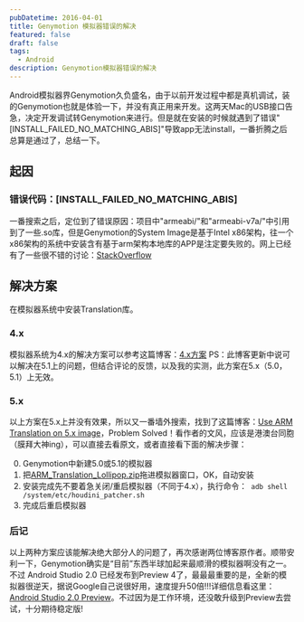 ```yaml
---
pubDatetime: 2016-04-01
title: Genymotion 模拟器错误的解决
featured: false
draft: false
tags:
  - Android
description: Genymotion模拟器错误的解决
---
```


Android模拟器界Genymotion久负盛名，由于以前开发过程中都是真机调试，装的Genymotion也就是体验一下，并没有真正用来开发。这两天Mac的USB接口告急，决定开发调试转Genymotion来进行。但是就在安装的时候就遇到了错误"[INSTALL\_FAILED\_NO\_MATCHING\_ABIS]"导致app无法install，一番折腾之后总算是通过了，总结一下。

<!-- more -->

## 起因

### 错误代码：[INSTALL_FAILED_NO_MATCHING_ABIS]

一番搜索之后，定位到了错误原因：项目中"armeabi/"和"armeabi-v7a/"中引用到了一些.so库，但是Genymotion的System Image是基于Intel x86架构，往一个x86架构的系统中安装含有基于arm架构本地库的APP是注定要失败的。网上已经有了一些很不错的讨论：[StackOverflow](http://stackoverflow.com/questions/7080525/why-use-armeabi-v7a-code-over-armeabi-code)

## 解决方案

在模拟器系统中安装Translation库。

### 4.x

模拟器系统为4.x的解决方案可以参考这篇博客：[4.x方案](http://blog.csdn.net/wjr2012/article/details/16359113)
PS：此博客更新中说可以解决在5.1上的问题，但结合评论的反馈，以及我的实测，此方案在5.x（5.0，5.1）上无效。

### 5.x

以上方案在5.x上并没有效果，所以又一番墙外搜索，找到了这篇博客：[Use ARM Translation on 5.x image](http://23pin.logdown.com/posts/294446-genymotion-use-arm-translation-on-5x-image)，Problem Solved！看作者的文风，应该是港澳台同胞（膜拜大神ing），可以直接去看原文，或者直接看下面的解决步骤：

0. Genymotion中新建5.0或5.1的模拟器
1. 把[ARM_Translation_Lollipop.zip](https://mega.nz/#!Iw1HRLxR!8zVOQ84uk2hpxgsRrsHfp-wsbKOUvupHLJyWqWzPiUg)拖进模拟器窗口，OK，自动安装
2. 安装完成先不要着急关闭/重启模拟器（不同于4.x），执行命令：` adb shell /system/etc/houdini_patcher.sh`
3. 完成后重启模拟器

### 后记

以上两种方案应该能解决绝大部分人的问题了，再次感谢两位博客原作者。顺带安利一下，Genymotion确实是“目前”东西半球加起来最顺滑的模拟器啊没有之一。不过 Android Studio 2.0 已经发布到Preview 4了，最最最重要的是，全新的模拟器很逆天，据说Google自己说很好用，速度提升50倍!!!详细信息看这里：[Android Studio 2.0 Preview](http://android-developers.blogspot.jp/2015/11/android-studio-20-preview.html)。不过因为是工作环境，还没敢升级到Preview去尝试，十分期待稳定版!
